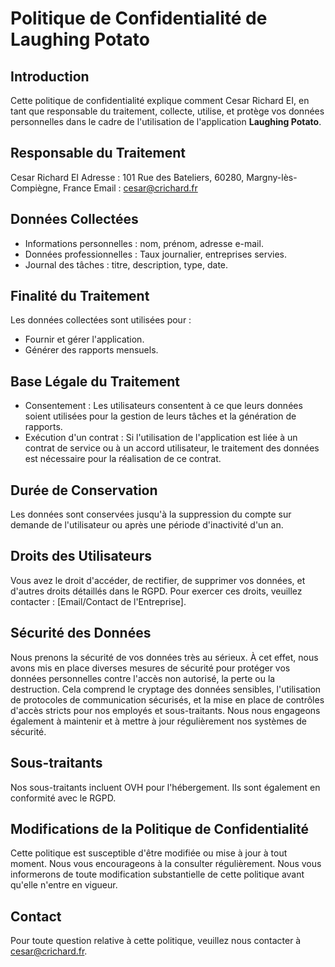 # Politique de Confidentialité de **Laughing Potato**

## Introduction

Cette politique de confidentialité explique comment Cesar Richard EI, en tant que responsable du traitement, collecte, utilise, et protège vos données personnelles dans le cadre de l'utilisation de l'application **Laughing Potato**.

## Responsable du Traitement

Cesar Richard EI
Adresse : 101 Rue des Bateliers, 60280, Margny-lès-Compiègne, France
Email : <cesar@crichard.fr>

## Données Collectées

* Informations personnelles : nom, prénom, adresse e-mail.
* Données professionnelles : Taux journalier, entreprises servies.
* Journal des tâches : titre, description, type, date.

## Finalité du Traitement

Les données collectées sont utilisées pour :

* Fournir et gérer l'application.
* Générer des rapports mensuels.

## Base Légale du Traitement

* Consentement : Les utilisateurs consentent à ce que leurs données soient utilisées pour la gestion de leurs tâches et la génération de rapports.
* Exécution d'un contrat : Si l'utilisation de l'application est liée à un contrat de service ou à un accord utilisateur, le traitement des données est nécessaire pour la réalisation de ce contrat.

## Durée de Conservation

Les données sont conservées jusqu'à la suppression du compte sur demande de l'utilisateur ou après une période d'inactivité d'un an.

## Droits des Utilisateurs

Vous avez le droit d'accéder, de rectifier, de supprimer vos données, et d'autres droits détaillés dans le RGPD. Pour exercer ces droits, veuillez contacter : [Email/Contact de l'Entreprise].

## Sécurité des Données

Nous prenons la sécurité de vos données très au sérieux. À cet effet, nous avons mis en place diverses mesures de sécurité pour protéger vos données personnelles contre l'accès non autorisé, la perte ou la destruction. Cela comprend le cryptage des données sensibles, l'utilisation de protocoles de communication sécurisés, et la mise en place de contrôles d'accès stricts pour nos employés et sous-traitants. Nous nous engageons également à maintenir et à mettre à jour régulièrement nos systèmes de sécurité.

## Sous-traitants

Nos sous-traitants incluent OVH pour l'hébergement. Ils sont également en conformité avec le RGPD.

## Modifications de la Politique de Confidentialité

Cette politique est susceptible d'être modifiée ou mise à jour à tout moment. Nous vous encourageons à la consulter régulièrement. Nous vous informerons de toute modification substantielle de cette politique avant qu'elle n'entre en vigueur.

## Contact

Pour toute question relative à cette politique, veuillez nous contacter à <cesar@crichard.fr>.